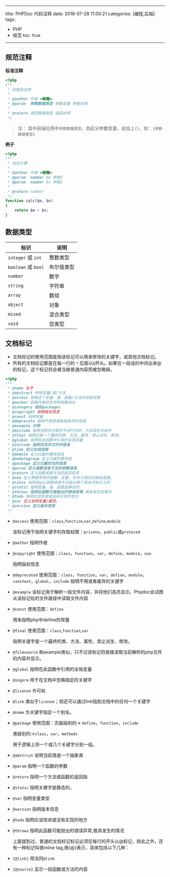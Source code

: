 ----
title: PHPDoc 代码注释
date: 2018-07-28 11:00:21
categories: [编程,后端]
tags:
- PHP
- 规范
toc: true
----

## 规范注释

**标准注释**

```php
<?php
/**
 * 标题及说明
 *
 * @author 作者 <邮箱>
 * @param  参数数据类型 参数变量 参数说明
 *
 * @return 返回数据类型 返回说明
 */
```

<!-- more -->

> 注： 其中前端应用中`参数数据类型`，為区分参数变量，会加上`{}`，如：`{参数数据类型}`

**例子**

```php
<?php
/**
 * 加法计算
 *
 * @author 作者 <邮箱>
 * @param  number $m 参数1
 * @param  number $n 参数2
 *
 * @return number
 */
function calc($m, $n)
{
    return $m + $n;
}
```

## 数据类型

|标识|说明|
|----|----|
|`integer` 或 `int`|整数类型|
|`boolean` 或 `bool`|布尔值类型|
|`number`|数字|
|`string`|字符串|
|`array`|数组|
|`object`|对象|
|`mixed`|混合类型|
|`void`|空类型|

## 文档标记

- 文档标记的使用范围是指该标记可以用来修饰的关键字，或其他文档标记。
- 所有的文档标记都是在每一行的 `*` 后面以`@`开头。如果在一段话的中间出来@的标记，这个标记将会被当做普通内容而被忽略掉。

```php
<?php
/**
 * @name 名字
 * @abstract 申明变量/类/方法
 * @access 指明这个变量、类、函数/方法的存取权限
 * @author 函数作者的名字和邮箱地址
 * @category 组织packages
 * @copyright 指明版权信息
 * @const 指明常量
 * @deprecate 指明不推荐或者是废弃的信息
 * @example 示例
 * @exclude 指明当前的注释将不进行分析，不出现在文挡中
 * @final 指明这是一个最终的类、方法、属性，禁止派生、修改。
 * @global 指明在此函数中引用的全局变量
 * @include 指明包含的文件的信息
 * @link 定义在线连接
 * @module 定义归属的模块信息
 * @modulegroup 定义归属的模块组
 * @package 定义归属的包的信息
 * @param 定义函数或者方法的参数信息
 * @return 定义函数或者方法的返回信息
 * @see 定义需要参考的函数、变量，并加入相应的超级连接。
 * @since 指明该api函数或者方法是从哪个版本开始引入的
 * @static 指明变量、类、函数是静态的。
 * @throws 指明此函数可能抛出的错误异常,极其发生的情况
 * @todo 指明应该改进或没有实现的地方
 * @var 定义说明变量/属性。
 * @version 定义版本信息
 */
```

- `@access`
    使用范围：`class`,`function`,`var`,`define`,`module`
    
    该标记用于指明关键字的存取权限：`private`、`public`或`proteced`

- `@author`
    指明作者

- `@copyright`
    使用范围：`class`，`function`，`var`，`define`，`module`，`use`
    
    指明版权信息

- `@deprecated`
    使用范围：`class`，`function`，`var`，`define`，`module`，`constent`，`global`，`include`
    指明不用或者废弃的关键字

- `@example`
    该标记用于解析一段文件内容，并将他们高亮显示。Phpdoc会试图从该标记给的文件路径中读取文件内容

- `@const`
    使用范围：`define`
    
    用来指明php中define的常量

- `@final`
    使用范围：`class`,`function`,`var`
    
    指明关键字是一个最终的类、方法、属性，禁止派生、修改。

- `@filesource`
    和example类似，只不过该标记将直接读取当前解析的php文件的内容并显示。

- `@global`
    指明在此函数中引用的全局变量

- `@ingore`
    用于在文档中忽略指定的关键字

- `@license`
    许可权

- `@link`
    类似于`license`；但还可以通过link指到文档中的任何一个关键字

- `@name`
    为关键字指定一个别名。

- `@package`
    使用范围：页面级别的-> `define`，`function`，`include`
    
    类级别的->`class`，`var`，`methods`
    
    用于逻辑上将一个或几个关键字分到一组。

- `@abstrcut`
    说明当前类是一个抽象类

- `@param`
    指明一个函数的参数

- `@return`
    指明一个方法或函数的返回指

- `@static`
    指明关建字是静态的。

- `@var`
    指明变量类型

- `@version`
    指明版本信息

- `@todo`
    指明应该改进或没有实现的地方

- `@throws`
    指明此函数可能抛出的错误异常,极其发生的情况
    
    上面提到过，普通的文档标记标记必须在每行的开头以@标记，除此之外，还有一种标记叫做inline tag,用{@}表示，具体包括以下几种：

- `{@link}`
    用法同`@link`

- `{@source}`
    显示一段函数或方法的内容
